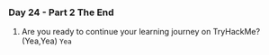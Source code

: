 ### Day 24 - Part 2 The End

1. Are you ready to continue your learning journey on TryHackMe? (Yea,Yea)
```Yea```

